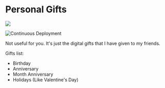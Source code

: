 # Personal Gifts

![](https://raw.githubusercontent.com/yonaikerlol/personal-gifts/master/docs/gift.png)

![Continuous Deployment](https://github.com/yonaikerlol/personal-gifts/actions/workflows/continuous-deployment.yml/badge.svg)

Not useful for you. It's just the digital gifts that I have given to my friends.

Gifts list:

-   Birthday
-   Anniversary
-   Month Anniversary
-   Holidays (Like Valentine's Day)
